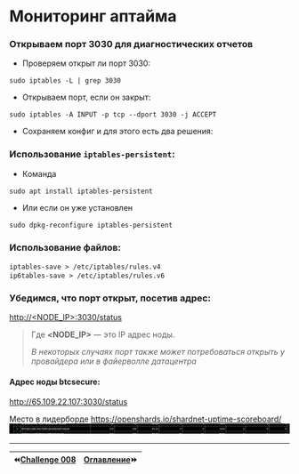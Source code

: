 # Мониторинг аптайма
### Открываем порт 3030 для диагностических отчетов

* Проверяем открыт ли порт 3030:

```
sudo iptables -L | grep 3030
```

* Открываем порт, если он закрыт:

```
sudo iptables -A INPUT -p tcp --dport 3030 -j ACCEPT
```

* Сохраняем конфиг и для этого есть два решения:

### Использование `iptables-persistent`:
* Команда

```
sudo apt install iptables-persistent
```

* Или если он уже установлен

```
sudo dpkg-reconfigure iptables-persistent
```

### Использование файлов:
```
iptables-save > /etc/iptables/rules.v4
ip6tables-save > /etc/iptables/rules.v6
```

### Убедимся, что порт открыт, посетив адрес:
[http://<NODE_IP>:3030/status](http://<NODE_IP>:3030/status)
> Где **<NODE_IP>** — это IP адрес ноды.
> 
> *В некоторых случаях порт также может потребоваться открыть у провайдера или в файерволле датацентра*

#### Адрес ноды btcsecure:
 <http://65.109.22.107:3030/status>

Место в лидерборде <https://openshards.io/shardnet-uptime-scoreboard/>
![](https://github.com/BTCSecure/stakewars-3/blob/main/images/challenge-009/21-Leaderboard.png)
***
⏪[Challenge 008](https://github.com/BTCSecure/stakewars-3/blob/main/challenge-008.md)     | [Оглавление](https://github.com/BTCSecure/stakewars-3#%D0%BF%D0%BE%D1%88%D0%B0%D0%B3%D0%BE%D0%B2%D0%B0%D1%8F-%D0%B8%D0%BD%D1%81%D1%82%D1%80%D1%83%D0%BA%D1%86%D0%B8%D1%8F-%D0%BF%D0%BE-%D0%B7%D0%B0%D0%BF%D1%83%D1%81%D0%BA%D1%83-%D0%B2%D0%B0%D0%BB%D0%B8%D0%B4%D0%B0%D1%82%D0%BE%D1%80%D0%B0)⏩
:---|---:
